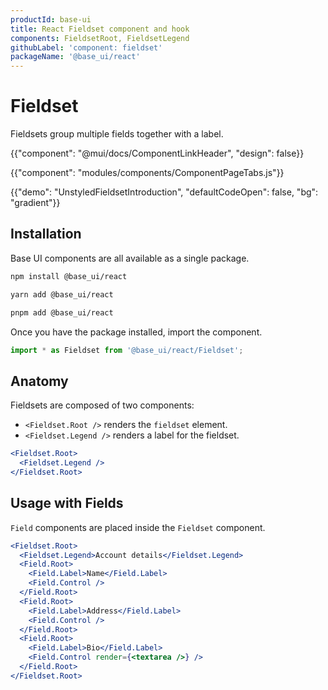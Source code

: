 ```yaml
---
productId: base-ui
title: React Fieldset component and hook
components: FieldsetRoot, FieldsetLegend
githubLabel: 'component: fieldset'
packageName: '@base_ui/react'
---
```


# Fieldset

<p class="description">Fieldsets group multiple fields together with a label.</p>

{{"component": "@mui/docs/ComponentLinkHeader", "design": false}}

{{"component": "modules/components/ComponentPageTabs.js"}}

{{"demo": "UnstyledFieldsetIntroduction", "defaultCodeOpen": false, "bg": "gradient"}}

## Installation

Base UI components are all available as a single package.

<codeblock storageKey="package-manager">

```bash npm
npm install @base_ui/react
```

```bash yarn
yarn add @base_ui/react
```

```bash pnpm
pnpm add @base_ui/react
```

</codeblock>

Once you have the package installed, import the component.

```ts
import * as Fieldset from '@base_ui/react/Fieldset';
```

## Anatomy

Fieldsets are composed of two components:

- `<Fieldset.Root />` renders the `fieldset` element.
- `<Fieldset.Legend />` renders a label for the fieldset.

```jsx
<Fieldset.Root>
  <Fieldset.Legend />
</Fieldset.Root>
```

## Usage with Fields

`Field` components are placed inside the `Fieldset` component.

```jsx
<Fieldset.Root>
  <Fieldset.Legend>Account details</Fieldset.Legend>
  <Field.Root>
    <Field.Label>Name</Field.Label>
    <Field.Control />
  </Field.Root>
  <Field.Root>
    <Field.Label>Address</Field.Label>
    <Field.Control />
  </Field.Root>
  <Field.Root>
    <Field.Label>Bio</Field.Label>
    <Field.Control render={<textarea />} />
  </Field.Root>
</Fieldset.Root>
```
